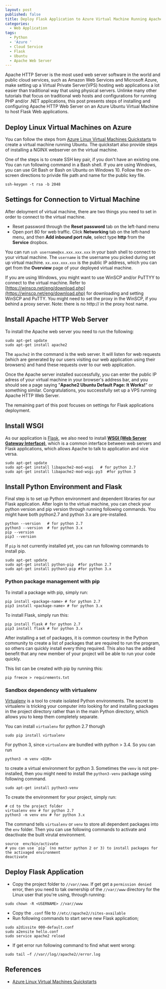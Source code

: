 ```yaml
---
layout: post
published: false
title: Deploy Flask Application to Azure Virtual Machine Running Apache Web Server
categories:
  - Web Application
tags:
  - Python
  - 'Azure '
  - Cloud Service
  - Flask
  - Ubuntu
  - Apache Web Server
---
```


Apache HTTP Server is the most used web server software in the world and public cloud services, such as Amazon Web Services and Microsoft Azure, make setting up a Virtual Private Server(VPS) hosting web applications a lot easier than traditional way that using physical servers. Unlinke many other tutorials that focus on traditional web hosts and configurations for running PHP and/or .NET applications, this post presents steps of installing and configuring Apache HTTP Web Server on an Azure Ubuntu Virtual Machine to host Flask Web applications. <!--more-->

## Deploy Linux Virtual Machines on Azure
You can follow the steps from [Azure Linux Virtual Machines Quickstarts](https://docs.microsoft.com/en-us/azure/virtual-machines/linux/) to create a virtual machine running Ubuntu. The quickstart also provide steps of installing a NGINX webserver on the virtual machine. 

One of the steps is to create SSH key pair, if you don't have an existing one. You can run following command in a Bash shell. If you are using Windows, you can use Git Bash or Bash on Ubuntu on Windows 10. Follow the on-screen directions to privide file path and name for the public key file. 
```
ssh-keygen -t rsa -b 2048
```

## Settings for Connection to Virtual Machine
After deloyment of virtual machine, there are two things you need to set in order to connect to the virtual machine.
* Reset password through the **Reset password** tab on the left-hand menu
* Open port 80 for web traffic. Click **Networking** tab on the left-hand menu, and then **Add inbound port rule**, select type **http** from the **Service** dropbox.

You can run `ssh username@xx.xxx.xxx.xxx` in your bash shell to connect to your virtual machine. The `username` is the username you picked during set up virtual machine. `xx.xxx.xxx.xxx` is the public IP address, which you can get from the **Overview** page of your deployed virtual machine.

If you are using Windows, you might want to use WinSCP and/or PuTTYY to connect to the virtual machine. Refer to [https://winscp.net/eng/download.php](https://winscp.net/eng/download.php) for downloading and setting WinSCP and PuTTY. You might need to set the proxy in the WinSCP, if you behind a proxy server. Note: there is no http:// in the proxy host name.

## Install Apache HTTP Web Server

To install the Apache web server you need to run the following:
```
sudo apt-get update
sudo apt-get install apache2
```
The `apache2` in the command is the web server. It will listen for web requests (which are generated by our users visiting our web application using their browsers) and hand these requests over to our web application. 

Once the Apache server installed successfully, you can enter the public IP adress of your virtual machine in your browser's address bar, and you should see a page saying "**Apache2 Ubuntu Default Page: It Works!**" or something similar. Congratulations, you successfully set up a VPS running Apache HTTP Web Server. 

The remaining part of this post focuses on settings for Flask applications deployment.  

## Install WSGI

As our application is [Flask](http://flask.pocoo.org/), we also need to install **[WSGI (Web Server Gateway Interface)](http://wsgi.readthedocs.io/en/latest/index.html)**, which is a common interface between web servers and Flask applications, which allows Apache to talk to application and vice versa.
```
sudo apt-get update
sudo apt-get install libapache2-mod-wsgi   # for python 2.7
sudo apt-get install libapache2-mod-wsgi-py3  #for python 3
```
 
## Install Python Environment and Flask

Final step is to set up Python environment and dependent libraries for our Flask application. After login to the virtual machine, you can check your python version and pip version through running following commands. You might have both python2.7 and python 3.x are pre-installed. 

```
python --version   # for python 2.7
python3 --version  # for python 3.x
pip --version    
pip3 --version
```

If `pip` is not currently installed yet, you can run following commands to install pip.
```
sudo apt-get update
sudo apt-get install python-pip  #for python 2.7
sudo apt-get install python3-pip #for python 3.x
```
### Python package management with pip

To install a package with pip, simply run:
```
pip install <package-name> # for python 2.7
pip3 install <package-name> # for python 3.x
```
To install Flask, simply run this:
```
pip install flask # for python 2.7
pip3 install flask # for python 3.x
```
After installing a set of packages, it is common courtesy in the Python community to create a list of packages that are required to run the program, so others can quickly install every thing required. This also has the added benefit that any new member of your project will be able to run your code quickly.

This list can be created with pip by running this:
```
pip freeze > requirements.txt
```

### Sandbox dependency with virtualenv
[Virtualenv](https://virtualenv.pypa.io/en/stable/) is a tool to create isolated Python environments. The secret to virtualenv is tricking your computer into looking for and installing packages in the project directory rather than in the main Python directory, which allows you to keep them completely separate.

You can install `virtualenv` for python 2.7 thorugh
```
sudo pip install virtualenv
```
For python 3, since `virtualenv` are bundled with python > 3.4. So you can run 
```
python3 -m venv <DIR>
```
to create a virtual environment for python 3.  Sometimes the `venv` is not pre-installed, then you might need to install the `python3-venv` package using following command.
```
sudo apt-get install python3-venv
```
To create the environment for your project, simply run: 
```
# cd to the project folder
virtualenv env # for python 2.7
python3 -m venv env # for python 3.x
```
The command tells `virtualenv` or `venv` to store all dependent packages into the `env` folder. Then you can use following commands to activate and deactivate the built virutal environment.
 ```
source  env/bin/activate
# you can use `pip` (no matter python 2 or 3) to install packages for the activaged environment
deactivate
```


## Deploy Flask Application

* Copy the project folder to `//var//www`. If get get a `permission denied` error, then you need to tak ownership of the `//var//www` directory for the Linux user that you're using, through running:
```
sudo chown -R <USERNAME> //var//www
```
* Copy the `.conf` file to `//etc//apache2//sites-available`
* Run following commands to start serve new Flask application;
```
sudo a2dissite 000-default.conf
sudo a2ensite hello.conf
sudo service apache2 reload
```
* If get error run following command to find what went wrong:
```
sudo tail –f //var//log//apache2//error.log
```



## References

* [Azure Linux Virtual Machines Quickstarts](https://docs.microsoft.com/en-us/azure/virtual-machines/linux/)
